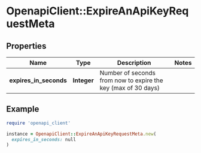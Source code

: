 # OpenapiClient::ExpireAnApiKeyRequestMeta

## Properties

| Name | Type | Description | Notes |
| ---- | ---- | ----------- | ----- |
| **expires_in_seconds** | **Integer** | Number of seconds from now to expire the key (max of 30 days) |  |

## Example

```ruby
require 'openapi_client'

instance = OpenapiClient::ExpireAnApiKeyRequestMeta.new(
  expires_in_seconds: null
)
```

